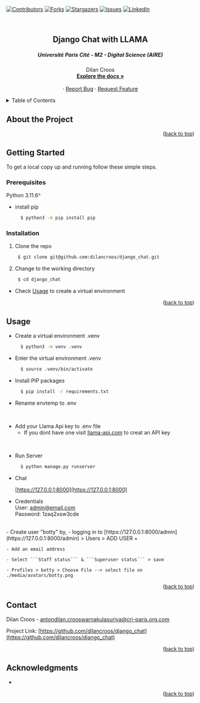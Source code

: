 [![Contributors][contributors-shield]][contributors-url]
[![Forks][forks-shield]][forks-url]
[![Stargazers][stars-shield]][stars-url]
[![Issues][issues-shield]][issues-url]
[![LinkedIn][linkedin-shield]][linkedin-url1]

<!-- PROJECT LOGO -->
<br />
<div align="center">
  <h2 align="center">Django Chat with LLAMA</h2>
  <h5 align="center">Université Paris Cité - M2 - Digital Science (AIRE)</h5>

  <p align="center">
    Dilan Croos
    <br />
    <a href="https://github.com/dilancroos/django_chat"><strong>Explore the docs »</strong></a>
    <br />
    <br />
    ·
    <a href="https://github.com/dilancroos/django_chat/issues">Report Bug</a>
    ·
    <a href="https://github.com/dilancroos/django_chat/issues">Request Feature</a>
  </p>
</div>

<!-- TABLE OF CONTENTS -->
<details>
  <summary>Table of Contents</summary>
  <ol>
    <li>
      <a href="#getting-started">Getting Started</a>
      <ul>
        <li><a href="#prerequisites">Prerequisites</a></li>
        <li><a href="#installation">Installation</a></li>
      </ul>
    </li>
    <li><a href="#usage">Usage</a></li>
    <li><a href="#contact">Contact</a></li>
    <li><a href="#acknowledgments">Acknowledgments</a></li>
  </ol>
</details>

<!-- ABOUT THE PROJECT -->

## About the Project



<p align="right">(<a href="#readme-top">back to top</a>)</p>

<!-- GETTING STARTED -->

## Getting Started

To get a local copy up and running follow these simple steps.

### Prerequisites

Python 3.11.6^

- install pip

  ```sh
    $ python3 -m pip install pip
  ```

### Installation

1. Clone the repo

   ```sh
    $ git clone git@github.com:dilancroos/django_chat.git
   ```

2. Change to the working directory

   ```sh
    $ cd django_chat
   ```

- Check <a href="#usage">Usage</a> to create a virtual environment

<p align="right">(<a href="#readme-top">back to top</a>)</p>

<!-- USAGE EXAMPLES -->

## Usage

- Create a virtual environment .venv

  ```sh
    $ python3 -m venv .venv
  ```

- Enter the virtual environment .venv

  ```sh
    $ source .venv/bin/activate
  ```

- Install PIP packages

  ```sh
    $ pip install -r requirements.txt
  ```

- Rename envtemp to .env
<br/>

- Add your Llama Api key to .env file
    - If you dont have one visit [llama-api.com](https://console.llama-api.com/account/api-token) to creat an API key
<br>

- Run Server

  ```sh
    $ python manage.py runserver
  ```

- Chat

    [https://127.0.0.1:8000](https://127.0.0.1:8000)
    <br>

- Credentials <br>
    User: admin@email.com <br>
    Password: 1zaq2xsw3cde
<br>
- Create user "botty" by,
    - logging in to [https://127.0.0.1:8000/admin](https://127.0.0.1:8000/admin) > Users > ADD USER +

    - Add an email address

    - Select ```Staff status``` & ```Superuser status``` > save
    
    - Profiles > botty > Choose File --> select file on ./media/avatars/botty.png

<p align="right">(<a href="#readme-top">back to top</a>)</p>

<!-- CONTACT -->

## Contact

Dilan Croos - antondilan.crooswarnakulasuriya@cri-paris.org.com

Project Link: [https://github.com/dilancroos/django_chat](https://github.com/dilancroos/django_chat)

<p align="right">(<a href="#readme-top">back to top</a>)</p>

<!-- ACKNOWLEDGMENTS -->

## Acknowledgments

-

<p align="right">(<a href="#readme-top">back to top</a>)</p>

<!-- MARKDOWN LINKS & IMAGES -->
<!-- https://www.markdownguide.org/basic-syntax/#reference-style-links -->

[contributors-shield]: https://img.shields.io/github/contributors/dilancroos/django_chat.svg?style=for-the-badge
[contributors-url]: https://github.com/dilancroos/django_chat/graphs/contributors
[forks-shield]: https://img.shields.io/github/forks/dilancroos/django_chat.svg?style=for-the-badge
[forks-url]: https://github.com/dilancroos/django_chat/network/members
[stars-shield]: https://img.shields.io/github/stars/dilancroos/django_chat.svg?style=for-the-badge
[stars-url]: https://github.com/dilancroos/django_chat/stargazers
[issues-shield]: https://img.shields.io/github/issues/dilancroos/django_chat.svg?style=for-the-badge
[issues-url]: https://github.com/dilancroos/django_chat/issues
[license-shield]: https://img.shields.io/github/license/dilancroos/django_chat.svg?style=for-the-badge
[license-url]: https://github.com/dilancroos/django_chat/blob/master/LICENSE.txt
[linkedin-shield]: https://img.shields.io/badge/-LinkedIn-black.svg?style=for-the-badge&logo=linkedin&colorB=555
[linkedin-url1]: https://linkedin.com/in/antondilancrooswarnakulasuriya
[product-screenshot]: images/screenshot.png
[Next.js]: https://img.shields.io/badge/next.js-000000?style=for-the-badge&logo=nextdotjs&logoColor=white
[Next-url]: https://nextjs.org/
[React.js]: https://img.shields.io/badge/React-20232A?style=for-the-badge&logo=react&logoColor=61DAFB
[React-url]: https://reactjs.org/
[Vue.js]: https://img.shields.io/badge/Vue.js-35495E?style=for-the-badge&logo=vuedotjs&logoColor=4FC08D
[Vue-url]: https://vuejs.org/
[Angular.io]: https://img.shields.io/badge/Angular-DD0031?style=for-the-badge&logo=angular&logoColor=white
[Angular-url]: https://angular.io/
[Svelte.dev]: https://img.shields.io/badge/Svelte-4A4A55?style=for-the-badge&logo=svelte&logoColor=FF3E00
[Svelte-url]: https://svelte.dev/
[Laravel.com]: https://img.shields.io/badge/Laravel-FF2D20?style=for-the-badge&logo=laravel&logoColor=white
[Laravel-url]: https://laravel.com
[Bootstrap.com]: https://img.shields.io/badge/Bootstrap-563D7C?style=for-the-badge&logo=bootstrap&logoColor=white
[Bootstrap-url]: https://getbootstrap.com
[JQuery.com]: https://img.shields.io/badge/jQuery-0769AD?style=for-the-badge&logo=jquery&logoColor=white
[JQuery-url]: https://jquery.com
